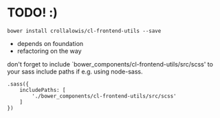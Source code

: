 # TODO! :)

`bower install crollalowis/cl-frontend-utils --save`

- depends on foundation
- refactoring on the way

don't forget to include `bower_components/cl-frontend-utils/src/scss' to your sass include paths if e.g. using node-sass.

```
.sass({
    includePaths: [
        './bower_components/cl-frontend-utils/src/scss'
    ]
})
```
